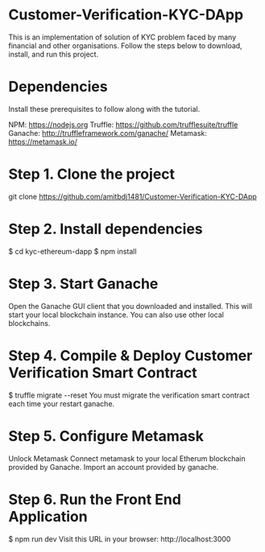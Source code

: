 # Customer-Verification-KYC-DApp

This is an implementation of solution of KYC problem faced by many financial and other organisations.
Follow the steps below to download, install, and run this project.

# Dependencies
Install these prerequisites to follow along with the tutorial. 

NPM: https://nodejs.org
Truffle: https://github.com/trufflesuite/truffle
Ganache: http://truffleframework.com/ganache/
Metamask: https://metamask.io/
# Step 1. Clone the project
git clone https://github.com/amitbdj1481/Customer-Verification-KYC-DApp

# Step 2. Install dependencies
$ cd kyc-ethereum-dapp
$ npm install
# Step 3. Start Ganache
Open the Ganache GUI client that you downloaded and installed. This will start your local blockchain instance. You can also use other local blockchains.

# Step 4. Compile & Deploy Customer Verification Smart Contract
$ truffle migrate --reset You must migrate the verification smart contract each time your restart ganache.

# Step 5. Configure Metamask

Unlock Metamask
Connect metamask to your local Etherum blockchain provided by Ganache.
Import an account provided by ganache.
# Step 6. Run the Front End Application
$ npm run dev Visit this URL in your browser: http://localhost:3000
